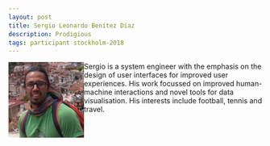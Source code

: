 ```yaml
---
layout: post
title: Sergio Leonardo Benítez Díaz
description: Prodigious
tags: participant stockholm-2018
---
```

<img align="left" width="150" height="150" src="/events/2018-04-stockholm/people/benitez-diaz_sergio_leonardo.jpg" alt="Sergio Leonardo Benítez Díaz"/>Sergio is a system engineer with the emphasis on the design of user interfaces for improved user experiences. His work focussed on improved human-machine interactions and novel tools for data visualisation. His interests include football, tennis and travel.<br><br><br>